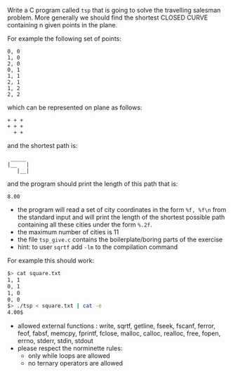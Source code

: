 Write a C program called `tsp` that is going to solve the travelling salesman problem.
More generally we should find the shortest CLOSED CURVE containing n given points in the plane.

For example the following set of points:
```csv
0, 0
1, 0
2, 0
0, 1
1, 1
2, 1
1, 2
2, 2
```

which can be represented on plane as follows:
```
+ + +
+ + +
  + +
```

and the shortest path is:
```
 _____
|__   |
   |__|
```

and the program should print the length of this path that is:
```
8.00
```

- the program will read a set of city coordinates in the form `%f, %f\n` from the standard input and will print the length of the shortest possible path containing all these cities under the form `%.2f`.
- the maximum number of cities is 11
- the file `tsp_give.c` contains the boilerplate/boring parts of the exercise
- hint: to user `sqrtf` add `-lm` to the compilation command

For example this should work:
```bash
$> cat square.txt
1, 1
0, 1
1, 0
0, 0
$> ./tsp < square.txt | cat -e
4.00$
```

- allowed external functions : write, sqrtf, getline, fseek, fscanf, ferror, feof, fabsf, memcpy, fprintf, fclose, malloc, calloc, realloc, free, fopen, errno, stderr, stdin, stdout
- please respect the norminette rules:
  - only while loops are allowed
  - no ternary operators are allowed
